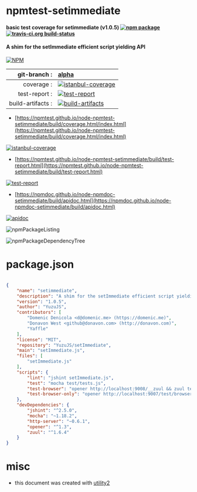# npmtest-setimmediate

#### basic test coverage for  setimmediate (v1.0.5)  [![npm package](https://img.shields.io/npm/v/npmtest-setimmediate.svg?style=flat-square)](https://www.npmjs.org/package/npmtest-setimmediate) [![travis-ci.org build-status](https://api.travis-ci.org/npmtest/node-npmtest-setimmediate.svg)](https://travis-ci.org/npmtest/node-npmtest-setimmediate)

#### A shim for the setImmediate efficient script yielding API

[![NPM](https://nodei.co/npm/setimmediate.png?downloads=true&downloadRank=true&stars=true)](https://www.npmjs.com/package/setimmediate)

| git-branch : | [alpha](https://github.com/npmtest/node-npmtest-setimmediate/tree/alpha)|
|--:|:--|
| coverage : | [![istanbul-coverage](https://npmtest.github.io/node-npmtest-setimmediate/build/coverage.badge.svg)](https://npmtest.github.io/node-npmtest-setimmediate/build/coverage.html/index.html)|
| test-report : | [![test-report](https://npmtest.github.io/node-npmtest-setimmediate/build/test-report.badge.svg)](https://npmtest.github.io/node-npmtest-setimmediate/build/test-report.html)|
| build-artifacts : | [![build-artifacts](https://npmtest.github.io/node-npmtest-setimmediate/glyphicons_144_folder_open.png)](https://github.com/npmtest/node-npmtest-setimmediate/tree/gh-pages/build)|

- [https://npmtest.github.io/node-npmtest-setimmediate/build/coverage.html/index.html](https://npmtest.github.io/node-npmtest-setimmediate/build/coverage.html/index.html)

[![istanbul-coverage](https://npmtest.github.io/node-npmtest-setimmediate/build/screenCapture.buildCi.browser.%252Ftmp%252Fbuild%252Fcoverage.lib.html.png)](https://npmtest.github.io/node-npmtest-setimmediate/build/coverage.html/index.html)

- [https://npmtest.github.io/node-npmtest-setimmediate/build/test-report.html](https://npmtest.github.io/node-npmtest-setimmediate/build/test-report.html)

[![test-report](https://npmtest.github.io/node-npmtest-setimmediate/build/screenCapture.buildCi.browser.%252Ftmp%252Fbuild%252Ftest-report.html.png)](https://npmtest.github.io/node-npmtest-setimmediate/build/test-report.html)

- [https://npmdoc.github.io/node-npmdoc-setimmediate/build/apidoc.html](https://npmdoc.github.io/node-npmdoc-setimmediate/build/apidoc.html)

[![apidoc](https://npmdoc.github.io/node-npmdoc-setimmediate/build/screenCapture.buildCi.browser.%252Ftmp%252Fbuild%252Fapidoc.html.png)](https://npmdoc.github.io/node-npmdoc-setimmediate/build/apidoc.html)

![npmPackageListing](https://npmtest.github.io/node-npmtest-setimmediate/build/screenCapture.npmPackageListing.svg)

![npmPackageDependencyTree](https://npmtest.github.io/node-npmtest-setimmediate/build/screenCapture.npmPackageDependencyTree.svg)



# package.json

```json

{
    "name": "setimmediate",
    "description": "A shim for the setImmediate efficient script yielding API",
    "version": "1.0.5",
    "author": "YuzuJS",
    "contributors": [
        "Domenic Denicola <d@domenic.me> (https://domenic.me)",
        "Donavon West <github@donavon.com> (http://donavon.com)",
        "Yaffle"
    ],
    "license": "MIT",
    "repository": "YuzuJS/setImmediate",
    "main": "setImmediate.js",
    "files": [
        "setImmediate.js"
    ],
    "scripts": {
        "lint": "jshint setImmediate.js",
        "test": "mocha test/tests.js",
        "test-browser": "opener http://localhost:9008/__zuul && zuul test/tests.js --ui mocha-bdd --local 9008",
        "test-browser-only": "opener http://localhost:9007/test/browserOnly/index.html && http-server . -p 9007"
    },
    "devDependencies": {
        "jshint": "^2.5.0",
        "mocha": "~1.18.2",
        "http-server": "~0.6.1",
        "opener": "^1.3",
        "zuul": "^1.6.4"
    }
}
```



# misc
- this document was created with [utility2](https://github.com/kaizhu256/node-utility2)
